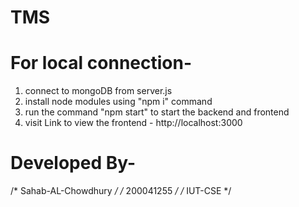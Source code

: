 # TMS

# For local connection-

1. connect to mongoDB from server.js
2. install node modules using "npm i" command
3. run the command "npm start" to start the backend and frontend
4. visit Link to view the frontend - http://localhost:3000

# Developed By-

/* Sahab-AL-Chowdhury */
/* 200041255          */
/* IUT-CSE            */
